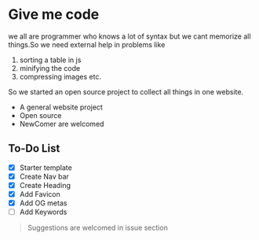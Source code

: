 # **Give me code**
we all are programmer who knows a lot of syntax but we cant memorize all things.So we need external help in problems like
1. sorting a table in js
2. minifying the code
3. compressing images etc.

So we started an open source project to collect all things in one website.

- A general website project
- Open source
- NewComer are welcomed

## **To-Do** **List**
- [x] Starter template
- [x] Create Nav bar
- [x] Create Heading
- [x] Add Favicon
- [x] Add OG metas
- [ ] Add Keywords

> Suggestions are welcomed in issue section

